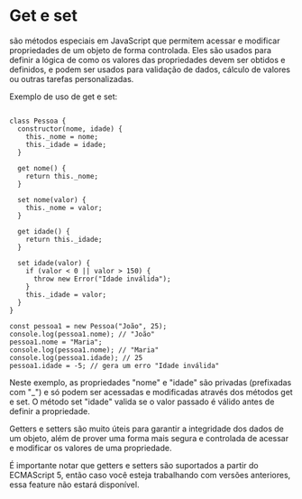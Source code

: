 # Get e set

são métodos especiais em JavaScript que permitem acessar e modificar propriedades de um objeto de forma controlada. Eles são usados para definir a lógica de como os valores das propriedades devem ser obtidos e definidos, e podem ser usados para validação de dados, cálculo de valores ou outras tarefas personalizadas.

Exemplo de uso de get e set:

```

class Pessoa {
  constructor(nome, idade) {
    this._nome = nome;
    this._idade = idade;
  }

  get nome() {
    return this._nome;
  }

  set nome(valor) {
    this._nome = valor;
  }

  get idade() {
    return this._idade;
  }

  set idade(valor) {
    if (valor < 0 || valor > 150) {
      throw new Error("Idade inválida");
    }
    this._idade = valor;
  }
}

const pessoa1 = new Pessoa("João", 25);
console.log(pessoa1.nome); // "João"
pessoa1.nome = "Maria";
console.log(pessoa1.nome); // "Maria"
console.log(pessoa1.idade); // 25
pessoa1.idade = -5; // gera um erro "Idade inválida"

```

Neste exemplo, as propriedades "nome" e "idade" são privadas (prefixadas com "\_") e só podem ser acessadas e modificadas através dos métodos get e set. O método set "idade" valida se o valor passado é válido antes de definir a propriedade.

Getters e setters são muito úteis para garantir a integridade dos dados de um objeto, além de prover uma forma mais segura e controlada de acessar e modificar os valores de uma propriedade.

É importante notar que getters e setters são suportados a partir do ECMAScript 5, então caso você esteja trabalhando com versões anteriores, essa feature não estará disponível.
